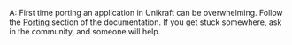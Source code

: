 A: First time porting an application in Unikraft can be overwhelming.
Follow the [Porting](/docs/develop/porting/) section of the documentation.
If you get stuck somewhere, ask in the community, and someone will help.

